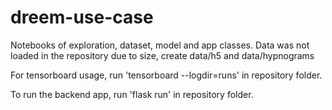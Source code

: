 # dreem-use-case

Notebooks of exploration, dataset, model and app classes.
Data was not loaded in the repository due to size, create data/h5 and data/hypnograms

For tensorboard usage, run 'tensorboard --logdir=runs' in repository folder.

To run the backend app, run 'flask run' in repository folder.